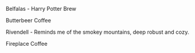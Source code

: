Belfalas - Harry Potter Brew

Butterbeer Coffee

  

Rivendell - Reminds me of the smokey mountains, deep robust and cozy.

Fireplace Coffee